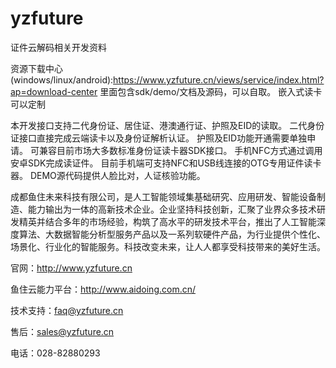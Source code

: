 # yzfuture
证件云解码相关开发资料

资源下载中心(windows/linux/android):https://www.yzfuture.cn/views/service/index.html?ap=download-center
里面包含sdk/demo/文档及源码，可以自取。
嵌入式读卡可以定制

本开发接口支持二代身份证、居住证、港澳通行证、护照及EID的读取。 
二代身份证接口直接完成云端读卡以及身份证解析认证。 
护照及EID功能开通需要单独申请。 
可兼容目前市场大多数标准身份证读卡器SDK接口。
手机NFC方式通过调用安卓SDK完成读证件。
目前手机端可支持NFC和USB线连接的OTG专用证件读卡器。
DEMO源代码提供人脸比对，人证核验功能。

成都鱼住未来科技有限公司，是人工智能领域集基础研究、应用研发、智能设备制造、能力输出为一体的高新技术企业。企业坚持科技创新，汇聚了业界众多技术研发精英并结合多年的市场经验，构筑了高水平的研发技术平台，推出了人工智能深度算法、大数据智能分析型服务产品以及一系列软硬件产品，为行业提供个性化、场景化、行业化的智能服务。科技改变未来，让人人都享受科技带来的美好生活。

官网：http://www.yzfuture.cn  

鱼住云能力平台：http://www.aidoing.com.cn/  

技术支持：faq@yzfuture.cn 

售后：sales@yzfuture.cn 

电话：028-82880293
